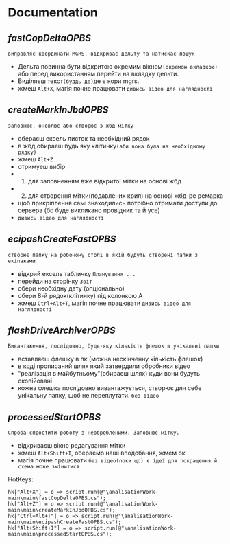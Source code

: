 # Documentation

## _fastCopDeltaOPBS_
    виправляє координати MGRS, відкриває дельту та натискає пошук
- Дельта повинна бути відкритою окремим вікном`(окремою вкладкою)` або перед використанням перейти на вкладку дельти.
- Виділяєш текст`(буддь де)`де є кори mgrs.
- жмеш `Alt+X`, магія почне працювати
`дивись відео для наглядності`

## _createMarkInJbdOPBS_
    заповнює, оновлює або створює з жбд мітку
- обераєш ексель листок та необхідний рядок
- в жбд обираєш будь яку клітинку`(аби вона була на необхідному рядку)`
- жмеш `Alt+Z`
- отримуеш вибір
- 1. для заповненням вже відкритої мітки на основі жбд
- 2. для створення мітки(подавлених крил) на основі жбд-ре
ремарка
-  щоб прикріплення самі знаходились потрібно отримати доступи до сервера (бо буде викликано провідник та й усе)
- `дивись відео для наглядності`

## _ecipashCreateFastOPBS_
    створює папку на робочому столі в якій будуть створені папки з екіпажами
- відкрий ексель табличку `Планування ...`
- перейди на сторінку `Звіт`
- обери необхідну дату (опціонально)
- обери 8-й рядок(клітинку) під колонкою А
- жмеш `Ctrl+Alt+T`, магія почне працювати
`дивись відео для наглядності`

## _flashDriveArchiverOPBS_
	Вивантаження, послідовно, будь-яку кількість флешок в унікальні папки
- вставляєш флешку в пк (можна нескінченну кількість флешок)
- в коді прописаний шлях який затвердили обробники відео 
- "реалізація в майбутньому"(обираєш шлях) куди вони будуть скопійовані
- кожна флешка послідовно вивантажується, створює для себе унікальну папку, щоб не переплутати.
`без відео`

## _processedStartOPBS_
    Спроба спростити роботу з необробленими. Заповнює мітку.
- відкриваєш вікно редагування мітки
- жмеш `Alt+Shift+I`, обераємо наші вподобання, жмем ок
- магія почне працювати
`без відео(поки що) є ідеї для покращення й схема може змінитися`

HotKeys:

	hk["Alt+X"] = o => script.run(@"\analisationWork-main\main\fastCopDeltaOPBS.cs");
	hk["Alt+Z"] = o => script.run(@"\analisationWork-main\main\createMarkInJbdOPBS.cs");
	hk["Ctrl+Alt+T"] = o => script.run(@"\analisationWork-main\main\ecipashCreateFastOPBS.cs");	
	hk["Alt+Shift+I"] = o => script.run(@"\analisationWork-main\main\processedStartOPBS.cs");	
